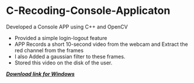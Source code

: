 # C-Recoding-Console-Applicaton
Developed a Console APP using C++ and OpenCV
* Provided a simple login-logout feature 
* APP Records a short 10-second video from the webcam and Extract the red channel from the frames 
* I also Added a gaussian filter to these frames.
* Stored this video on the disk of the user.

<a href="https://github.com/montooboss1999/CPP-Recoding-Console-Applicaton/raw/main/CPP_APP.exe" download="CPP_APP.exe"><b><I>Download link for Windows</I></b></a>

